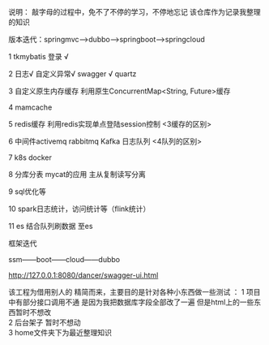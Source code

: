 说明：
    敲字母的过程中，免不了不停的学习，不停地忘记 该仓库作为记录我整理的知识

版本迭代：springmvc——>dubbo——>springboot——>springcloud



1  tkmybatis 登录 √

2  日志√ 自定义异常√ swagger √  quartz  

3  自定义原生内存缓存 利用原生ConcurrentMap<String, Future<User>>缓存
  
4  mamcache

5  redis缓存  利用redis实现单点登陆session控制                            <3缓存的区别>

6  中间件activemq  rabbitmq  Kafka   日志队列                             <4队列的区别>

7  k8s docker

8  分库分表 mycat的应用  主从复制读写分离

9  sql优化等

10 spark日志统计，访问统计等（flink统计）

11 es 结合队列刷数据 至es

框架迭代

ssm——boot——cloud——dubbo



http://127.0.0.1:8080/dancer/swagger-ui.html

该工程为借用别人的 精简而来，主要目的是针对各种小东西做一些测试 ：
1 项目中有部分接口调用不通  是因为我把数据库字段全部改了一遍 但是html上的一些东西暂时不想改  
2 后台架子 暂时不想动    
3 home文件夹下为最近整理知识
